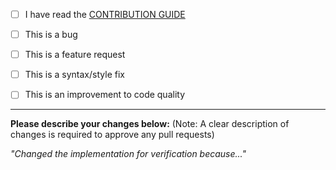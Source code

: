 <!--
Complete these steps before submitting a pull request:
This section will not appear in the preview.

1. Fork the repository and create a new branch based on master
2. Ensure that your code has adequate test coverage for all new functionality
3. Make sure the test suite passes
4. Label the pull request where appropriate: bug, duplicate, enhancement, etc.
5. Submit your request with a short title and a clear explanation of the changes.

Please mark with an [X] and fill in all items that relate to your issue:

-->

- [ ] I have read the [CONTRIBUTION GUIDE][contributing]

- [ ] This is a bug

- [ ] This is a feature request

- [ ] This is a syntax/style fix

- [ ] This is an improvement to code quality

---
**Please describe your changes below:**
(Note: A clear description of changes is required to approve any pull requests)

_"Changed the implementation for verification because..."_




[contributing]: http://dellemc-symphony.readthedocs.io/en/latest/contributingtosymphony.html
